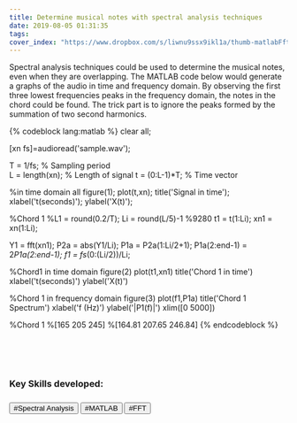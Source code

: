 ```yaml
---
title: Determine musical notes with spectral analysis techniques
date: 2019-08-05 01:31:35
tags:
cover_index: "https://www.dropbox.com/s/liwnu9ssx9ikl1a/thumb-matlabFftAnalysis.jpg?raw=1"
---
```


Spectral analysis techniques could be used to determine the musical notes, even when they are overlapping. The MATLAB code below would generate a graphs of the audio in time and frequency domain. By observing the first three lowest frequencies peaks in the frequency domain, the notes in the chord could be found. The trick part is to ignore the peaks formed by the summation of two second harmonics.

{% codeblock lang:matlab %}
clear all;

[xn fs]=audioread('sample.wav');
                   
T = 1/fs;             % Sampling period       
L = length(xn);       % Length of signal
t = (0:L-1)*T;        % Time vector

%in time domain all
figure(1);
plot(t,xn);
title('Signal in time');
xlabel('t(seconds)');
ylabel('X(t)');

%Chord 1
%L1 = round(0.2/T);
Li = round(L/5)-1 %9280
t1 = t(1:Li);
xn1 = xn(1:Li);

Y1 = fft(xn1);
P2a = abs(Y1/Li);
P1a = P2a(1:Li/2+1);
P1a(2:end-1) = 2*P1a(2:end-1);
f1 = fs*(0:(Li/2))/Li;

%Chord1 in time domain
figure(2)
plot(t1,xn1)
title('Chord 1 in time')
xlabel('t(seconds)')
ylabel('X(t)')

%Chord 1 in frequency domain
figure(3)
plot(f1,P1a) 
title('Chord 1 Spectrum')
xlabel('f (Hz)')
ylabel('|P1(f)|')
xlim([0 5000])

%Chord 1
%[165 205 245]
%[164.81 207.65 246.84]
{% endcodeblock %}



<br>
<br>
<br>
<h3>Key Skills developed:<h3>
<button>#Spectral Analysis</button>  <button>#MATLAB</button>  <button>#FFT</button>